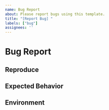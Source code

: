 ```yaml
---
name: Bug Report
about: Please report bugs using this template.
title: "[Report Bug] "
labels: ["bug"]
assignees: ''
---
```


# Bug Report
<!-- 
Thank you for reporting a bug!
Please read the comments to fill in the fields.
-->

## Reproduce
<!--
Describe the steps to reproduce the bug.
If you're not sure, leave it out.
-->

## Expected Behavior
<!--
Explain what the expected behavior should be if there was no bug.
-->

## Environment
<!--
Please tell us the usage environment where the bug occurs.
Example) JAVA 18, Springboot 3.2.1, 
-->
